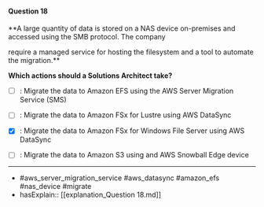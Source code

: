 #### Question  18

**A large quantity of data is stored on a NAS device on-premises and accessed using the SMB protocol. The company

require a managed service for hosting the filesystem and a tool to automate the migration.**

**Which actions should a Solutions Architect take?**

- [ ] :  Migrate the data to Amazon EFS using the AWS Server Migration Service (SMS)

- [ ] :  Migrate the data to Amazon FSx for Lustre using AWS DataSync

- [x] :  Migrate the data to Amazon FSx for Windows File Server using AWS DataSync

- [ ] :  Migrate the data to Amazon S3 using and AWS Snowball Edge device

----

- #aws_server_migration_service #aws_datasync #amazon_efs #nas_device #migrate
- hasExplain:: [[explanation_Question  18.md]]
